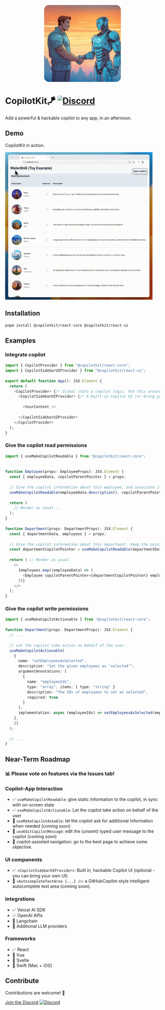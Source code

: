 <div align="center">
  <img src="./assets/banner.png" width="250">
</div>

# CopilotKit🪁 [![Discord](https://dcbadge.vercel.app/api/server/6dffbvGU3D?compact=true&style=flat)](https://discord.gg/6dffbvGU3D)

Add a powerful & hackable copilot to any app, in an afternoon.

## Demo

CopilotKit in action.

![Demo Gif](./assets/demo.gif)

## Installation

```bash
pnpm install @copilotkit/react-core @copilotkit/react-ui
```

## Examples


### Integrate copilot

```typescript
import { CopilotProvider } from "@copilotkit/react-core";
import { CopilotSidebarUIProvider } from "@copilotkit/react-ui";

export default function App(): JSX.Element {
  return (
    <CopilotProvider> {/* Global state & copilot logic. Put this around the entire app */}
      <CopilotSidebarUIProvider> {/* A built-in Copilot UI (or bring your own UI). Put around individual pages, or the entire app. */}

        <YourContent />

      </CopilotSidebarUIProvider>
    </CopilotProvider>
  );
}
```

### Give the copilot read permissions

```typescript
import { useMakeCopilotReadable } from "@copilotkit/react-core";


function Employee(props: EmployeeProps): JSX.Element {
  const { employeeData, copilotParentPointer } = props;

  // Give the copilot information about this employee, and associate it with its parent department.
  useMakeCopilotReadable(employeeData.description(), copilotParentPointer);

  return (
    // Render as usual...
  );
}

function Department(props: DepartmentProps): JSX.Element {
  const { departmentData, employees } = props;

  // Give the copilot information about this department. Keep the pointer, to associate employees w departments.
  const departmentCopilotPointer = useMakeCopilotReadable(departmentData.description());

  return ( // Render as usual.
    <>      
      {employees.map((employeeData) => (
        <Employee copilotParentPointer={departmentCopilotPointer} employeeData={employeeData} />
      ))}
    </>
  );
}

```

### Give the copilot write permissions

```typescript
import { useMakeCopilotActionable } from "@copilotkit/react-core";

function Department(props: DepartmentProps): JSX.Element {
  // ...

  // Let the copilot take action on behalf of the user.
  useMakeCopilotActionable(
    {
      name: "setEmployeesAsSelected",
      description: "Set the given employees as 'selected'",
      argumentAnnotations: [
        {
          name: "employeeIds",
          type: "array", items: { type: "string" }
          description: "The IDs of employees to set as selected",
          required: true
        }
      ],
      implementation: async (employeeIds) => setEmployeesAsSelected(employeeIds),
    },
    []
  );

  // ...
}
```


## Near-Term Roadmap

### 📊 Please vote on features via the Issues tab!

### Copilot-App Interaction

- ✅ `useMakeCopilotReadable`: give static information to the copilot, in sync with on-screen state
- ✅ `useMakeCopilotActionable`: Let the copilot take action on behalf of the user
- 🚧 `useMakeCopilotAskable`: let the copilot ask for additional information when needed (coming soon)
- 🚧 `useEditCopilotMessage`: edit the (unsent) typed user message to the copilot (coming soon)
- 🚧 copilot-assisted navigation: go to the best page to achieve some objective.

### UI components

- ✅ `<CopilotSidebarUIProvider>`: Built in, hackable Copilot UI (optional - you can bring your own UI).
- 🚧 `<AutocompleteTextArea {...} />`: a GitHubCopilot-style intelligent autocomplete text area (coming soon).

### Integrations

- ✅ Vercel AI SDK
- ✅ OpenAI APIs
- 🚧 Langchain
- 🚧 Additional LLM providers

### Frameworks

- ✅ React
- 🚧 Vue
- 🚧 Svelte
- 🚧 Swift (Mac + iOS)

## Contribute

Contributions are welcome! 🎉

[Join the Discord](https://discord.gg/6dffbvGU3D)
[![Discord](https://dcbadge.vercel.app/api/server/6dffbvGU3D?compact=true&style=flat)](https://discord.gg/6dffbvGU3D)
<!-- [![Discord](https://img.shields.io/discord/1122926057641742418.svg)](https://discord.gg/6dffbvGU3D) -->

